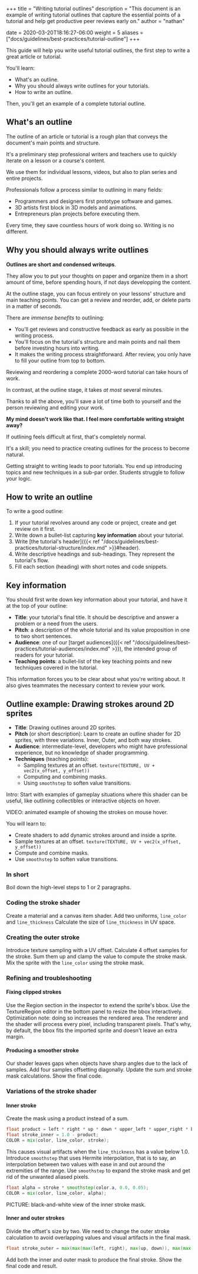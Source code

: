 +++
title = "Writing tutorial outlines"
description = "This document is an example of writing tutorial outlines that capture the essential points of a tutorial and help get productive peer reviews early on."
author = "nathan"

date = 2020-03-20T18:16:27-06:00
weight = 5
aliases = ["docs/guidelines/best-practices/tutorial-outline"]
+++

This guide will help you write useful tutorial outlines, the first step to write a great article or tutorial.

You'll learn:

- What's an outline.
- Why you should always write outlines for your tutorials.
- How to write an outline.

Then, you'll get an example of a complete tutorial outline.

## What's an outline

The outline of an article or tutorial is a rough plan that conveys the document's main points and structure.

It's a preliminary step professional writers and teachers use to quickly iterate on a lesson or a course's content.

We use them for individual lessons, videos, but also to plan series and entire projects.

Professionals follow a process similar to outlining in many fields:

- Programmers and designers first prototype software and games.
- 3D artists first block in 3D models and animations.
- Entrepreneurs plan projects before executing them.

Every time, they save countless hours of work doing so. Writing is no different.

## Why you should always write outlines

**Outlines are short and condensed writeups**.

They allow you to put your thoughts on paper and organize them in a short amount of time, before spending hours, if not days developping the content.

At the outline stage, you can focus entirely on your lessons' structure and main teaching points. You can get a review and reorder, add, or delete parts in a matter of seconds.

There are _immense benefits_ to outlining:

- You'll get reviews and constructive feedback as early as possible in the writing process.
- You'll focus on the tutorial's structure and main points and nail them before investing hours into writing.
- It makes the writing process straightforward. After review, you only have to fill your outline from top to bottom.

Reviewing and reordering a complete 2000-word tutorial can take hours of work.

In contrast, at the outline stage, it takes _at most_ several minutes.

Thanks to all the above, you'll save a lot of time both to yourself and the person reviewing and editing your work.

**My mind doesn't work like that. I feel more comfortable writing straight away?**

If outlining feels difficult at first, that's completely normal.

It's a skill; you need to practice creating outlines for the process to become natural.

Getting straight to writing leads to poor tutorials. You end up introducing topics and new techniques in a sub-par order. Students struggle to follow your logic.

## How to write an outline

To write a good outline:

1. If your tutorial revolves around any code or project, create and get review on it first.
1. Write down a bullet-list capturing **key information** about your tutorial.
1. Write [the tutorial's header]({{< ref "/docs/guidelines/best-practices/tutorial-structure/index.md" >}}#header).
1. Write descriptive headings and sub-headings. They represent the tutorial's flow.
1. Fill each section (heading) with short notes and code snippets.

<!-- TODO: write about process to code a demo project and get a code review. -->

## Key information

You should first write down key information about your tutorial, and have it at the top of your outline:

- **Title**: your tutorial's final title. It should be descriptive and answer a problem or a need from the users.
- **Pitch**: a description of the whole tutorial and its value proposition in one to two short sentences.
- **Audience**: one of our [target audiences]({{< ref "/docs/guidelines/best-practices/tutorial-audiences/index.md" >}}), the intended group of readers for your tutorial.
- **Teaching points**: a bullet-list of the key teaching points and new techniques covered in the tutorial.

This information forces you to be clear about what you're writing about. It also gives teammates the necessary context to review your work.


## Outline example: Drawing strokes around 2D sprites

- **Title**: Drawing outlines around 2D sprites.
- **Pitch** (or short description): Learn to create an outline shader for 2D sprites, with three variations. Inner, Outer, and both way strokes.
- **Audience**: intermediate-level, developers who might have professional experience, but no knowledge of shader programming.
- **Techniques** (teaching points):
  - Sampling textures at an offset. `texture(TEXTURE, UV + vec2(x_offset, y_offset))`
  - Computing and combining masks.
  - Using `smoothstep` to soften value transitions.

Intro: Start with examples of gameplay situations where this shader can be useful, like outlining collectibles or interactive objects on hover.

VIDEO: animated example of showing the strokes on mouse hover.

You will learn to:

- Create shaders to add dynamic strokes around and inside a sprite.
- Sample textures at an offset. `texture(TEXTURE, UV + vec2(x_offset, y_offset))`
- Compute and combine masks.
- Use `smoothstep` to soften value transitions.

### In short

Boil down the high-level steps to 1 or 2 paragraphs.

### Coding the stroke shader

Create a material and a canvas item shader.
Add two uniforms, `line_color` and `line_thickness`
Calculate the size of `line_thickness` in UV space.

### Creating the outer stroke

Introduce texture sampling with a UV offset.
Calculate 4 offset samples for the stroke.
Sum them up and clamp the value to compute the stroke mask.
Mix the sprite with the `line_color` using the stroke mask.

### Refining and troubleshooting

#### Fixing clipped strokes

Use the Region section in the inspector to extend the sprite's bbox.
Use the TextureRegion editor in the bottom panel to resize the bbox interactively.
Optimization note: doing so increases the rendered area. The renderer and the shader will process every pixel, including transparent pixels. That's why, by default, the bbox fits the imported sprite and doesn't leave an extra margin.

#### Producing a smoother stroke

Our shader leaves gaps when objects have sharp angles due to the lack of samples.
Add four samples offsetting diagonally.
Update the sum and stroke mask calculations. Show the final code.

### Variations of the stroke shader

#### Inner stroke

Create the mask using a product instead of a sum.

```glsl
float product = left * right * up * down * upper_left * upper_right * bottom_left * bottom_right;
float stroke_inner = 1.0 - product;
COLOR = mix(color, line_color, stroke);
```

This causes visual artifacts when the `line_thickness` has a value below 1.0.
Introduce `smoothstep` that uses Hermite interpolation, that is to say, an interpolation between two values with ease in and out around the extremities of the range.
Use `smoothstep` to expand the stroke mask and get rid of the unwanted aliased pixels.

```glsl
float alpha = stroke * smoothstep(color.a, 0.0, 0.05);
COLOR = mix(color, line_color, alpha);
```

PICTURE: black-and-white view of the inner stroke mask.

#### Inner and outer strokes

Divide the offset's size by two.
We need to change the outer stroke calculation to avoid overlapping values and visual artifacts in the final mask.

```glsl
float stroke_outer = max(max(max(left, right), max(up, down)), max(max(upper_left, upper_right), max(bottom_right, bottom_left))) - color.a;
```

Add both the inner and outer mask to produce the final stroke.
Show the final code and result.
